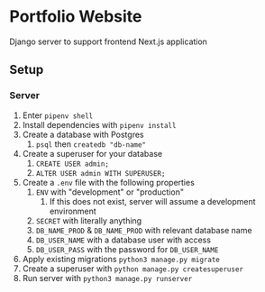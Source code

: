 # Portfolio Website

Django server to support frontend Next.js application


## Setup

### Server

1. Enter `pipenv shell` 
2. Install dependencies with `pipenv install`
3. Create a database with Postgres
   1. `psql` then `createdb "db-name"`
4. Create a superuser for your database
   1. `CREATE USER admin;`
   2. `ALTER USER admin WITH SUPERUSER;`
5. Create a `.env` file with the following properties
   1. `ENV` with "development" or "production"
      1. If this does not exist, server will assume a development environment
   2. `SECRET` with literally anything
   3. `DB_NAME_PROD` & `DB_NAME_PROD` with relevant database name
   4. `DB_USER_NAME` with a database user with access
   5. `DB_USER_PASS` with the password for `DB_USER_NAME`
6. Apply existing migrations `python3 manage.py migrate`
7. Create a superuser with `python manage.py createsuperuser`
8. Run server with `python3 manage.py runserver`
